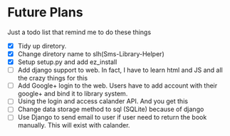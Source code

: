 # Future Plans

Just a todo list that remind me to do these things

 - [x] Tidy up diretory. 
 - [x] Change diretory name to slh(Sms-Library-Helper)
 - [x] Setup setup.py and add ez\_install
 - [ ] Add django support to web. In fact, I have to learn html and JS and all the crazy things for this
 - [ ] Add Google+ login to the web. Users have to add account with their google+ and bind it to library system.
 - [ ] Using the login and access calander API. And you get this
 - [ ] Change data storage method to sql (SQLite) because of django
 - [ ] Use Django to send email to user if user need to return the book manually. This will exist with calander.
